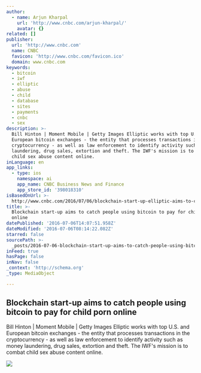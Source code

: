 ```yaml
---
author:
  - name: Arjun Kharpal
    url: 'http://www.cnbc.com/arjun-kharpal/'
    avatar: {}
related: []
publisher:
  url: 'http://www.cnbc.com'
  name: CNBC
  favicon: 'http://www.cnbc.com/favicon.ico'
  domain: www.cnbc.com
keywords:
  - bitcoin
  - iwf
  - elliptic
  - abuse
  - child
  - database
  - sites
  - payments
  - cnbc
  - sex
description: >-
  Bill Hinton | Moment Mobile | Getty Images Elliptic works with top U.S. and
  European bitcoin exchanges - the entity that processes transactions in the
  cryptocurrency - as well as law enforcement to identify activity such as money
  laundering, drug sales, extortion and theft. The IWF's mission is to combat
  child sex abuse content online.
inLanguage: en
app_links:
  - type: ios
    namespace: ai
    app_name: CNBC Business News and Finance
    app_store_id: '398018310'
isBasedOnUrl: >-
  http://www.cnbc.com/2016/07/06/blockchain-start-up-elliptic-aims-to-catch-people-using-bitcoin-to-pay-for-child-porn-online.html
title: >-
  Blockchain start-up aims to catch people using bitcoin to pay for child porn
  online
datePublished: '2016-07-06T14:07:51.958Z'
dateModified: '2016-07-06T08:14:22.082Z'
starred: false
sourcePath: >-
  _posts/2016-07-06-blockchain-start-up-aims-to-catch-people-using-bitcoin-to-pa.md
inFeed: true
hasPage: false
inNav: false
_context: 'http://schema.org'
_type: MediaObject

---
```

<article style=""><h1>Blockchain start-up aims to catch people using bitcoin to pay for child porn online</h1><p>Bill Hinton | Moment Mobile | Getty Images Elliptic works with top U.S. and European bitcoin exchanges - the entity that processes transactions in the cryptocurrency - as well as law enforcement to identify activity such as money laundering, drug sales, extortion and theft. The IWF's mission is to combat child sex abuse content online.</p><img src="http://fm.cnbc.com/applications/cnbc.com/resources/img/editorial/2016/07/06/103767237-GettyImages-527099783.1910x1000.jpg" /></article>